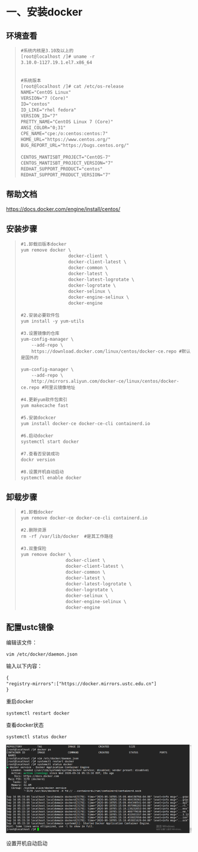 # 一、安装docker

## 环境查看

> ```shell
> #系统内核是3.10及以上的
> [root@localhost /]# uname -r
> 3.10.0-1127.19.1.el7.x86_64
> 
> 
> #系统版本
> [root@localhost /]# cat /etc/os-release 
> NAME="CentOS Linux"
> VERSION="7 (Core)"
> ID="centos"
> ID_LIKE="rhel fedora"
> VERSION_ID="7"
> PRETTY_NAME="CentOS Linux 7 (Core)"
> ANSI_COLOR="0;31"
> CPE_NAME="cpe:/o:centos:centos:7"
> HOME_URL="https://www.centos.org/"
> BUG_REPORT_URL="https://bugs.centos.org/"
> 
> CENTOS_MANTISBT_PROJECT="CentOS-7"
> CENTOS_MANTISBT_PROJECT_VERSION="7"
> REDHAT_SUPPORT_PRODUCT="centos"
> REDHAT_SUPPORT_PRODUCT_VERSION="7"
> ```

## 帮助文档

https://docs.docker.com/engine/install/centos/

## 安装步骤

> ```shell
> #1.卸载旧版本docker
> yum remove docker \
>                   docker-client \
>                   docker-client-latest \
>                   docker-common \
>                   docker-latest \
>                   docker-latest-logrotate \
>                   docker-logrotate \
>                   docker-selinux \
>                   docker-engine-selinux \
>                   docker-engine
>                   
> #2.安装必要软件包
> yum install -y yum-utils
> 
> #3.设置镜像的仓库
> yum-config-manager \
>     --add-repo \
>     https://download.docker.com/linux/centos/docker-ce.repo #默认是国外的
>     
> yum-config-manager \
>     --add-repo \
>     http://mirrors.aliyun.com/docker-ce/linux/centos/docker-ce.repo #阿里云镜像地址
>     
> #4.更新yum软件包索引
> yum makecache fast
> 
> #5.安装dockcer
> yum install docker-ce docker-ce-cli containerd.io
> 
> #6.启动docker
> systemctl start docker
> 
> #7.查看否安装成功
> dockr version
> 
> #8.设置开机自动启动
> systemctl enable docker
> ```

## 卸载步骤

>```shell
>#1.卸载docker
>yum remove docker-ce docker-ce-cli containerd.io
>
>#2.删除资源
>rm -rf /var/lib/docker  #是其工作路径
>
>#3.双重保险
>yum remove docker \
>                  docker-client \
>                  docker-client-latest \
>                  docker-common \
>                  docker-latest \
>                  docker-latest-logrotate \
>                  docker-logrotate \
>                  docker-selinux \
>                  docker-engine-selinux \
>                  docker-engine
>```

## 配置ustc镜像

编辑该文件：

```
vim /etc/docker/daemon.json
```

输入以下内容：

```
{
"registry-mirrors":["https://docker.mirrors.ustc.edu.cn"]
}
```

重启docker

```
systemctl restart docker
```

查看docker状态

```
systemctl status docker
```

![image-20200916171550580](docker.assets/image-20200916171550580.png)

设置开机自动启动

